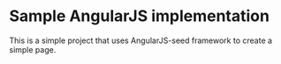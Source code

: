 # Sample AngularJS implementation
This is a simple project that uses AngularJS-seed framework to create a simple page.